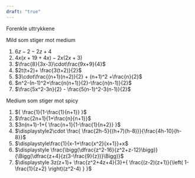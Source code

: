 ```yaml
---
draft: "true"
---
```


Forenkle uttrykkene 

Mild som stiger mot medium
1. $6z-2-2z+4$
2. $4x(x+19+4x)-2x(2x+3)$
3. $\frac{8}{3x-3}\cdot\frac{9x+9}{4}$
4. $2t(t+2)+ \frac{3(t+2)}{2}$
4. $3\cdot\frac{(n+1)(n+2)}{2} + (n+1)^2 +\frac{n}{2}$
5. $n^2-(n-1)^2+\frac{n(n+1)}{2}-\frac{n(n-1)}{2}$
6. $\frac{5x^2-3n}{2} - \frac{5(n-1)^2-3(n-1)}{2}$

Medium som stiger mot spicy

1. ${ \frac{1}{1-\frac{1}{n+1}} }$
2. $\frac{2n+1}{1+\frac{n}{n+1}}$
3. $3n(n+1)-1+{ \frac{n+1}{1-\frac{1}{n+2}} }$
4. $\displaystyle2\cdot \frac{ \frac{2h-5}{(h+7)(h-8)}}{\frac{4h-10}{h-8}}$
5. $\displaystyle\frac{1}{x-1+\frac{x^2}{x+1}}+x$
6. $\displaystyle \frac{\bigg(\dfrac{z^2-16}{z^2+z-12}\bigg)}{\Bigg(\dfrac{z+4}{z(3-\frac{9}{z})}\Bigg)}$
7. $\displaystyle 3z(z+1)+ \frac{z^2+4z+4}{3}+{ \frac{(z-2)(z+1)}{\left( 1-\frac{1}{z+2}  \right)(z^2-4) } }$


